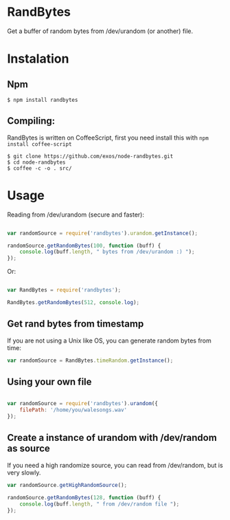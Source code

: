 # RandBytes

Get a buffer of random bytes from /dev/urandom (or another) file.

# Instalation

## Npm

```
$ npm install randbytes
```

## Compiling:

RandBytes is written on CoffeeScript, first you need install this with `npm install coffee-script`

```
$ git clone https://github.com/exos/node-randbytes.git
$ cd node-randbytes
$ coffee -c -o . src/
```

# Usage

Reading from /dev/urandom (secure and faster):

```javascript

var randomSource = require('randbytes').urandom.getInstance();

randomSource.getRandomBytes(100, function (buff) {
    console.log(buff.length, " bytes from /dev/urandom :) ");
});

```

Or:

```javascript

var RandBytes = require('randbytes');

RandBytes.getRandomBytes(512, console.log);
```

## Get rand bytes from timestamp

If you are not using a Unix like OS, you can generate random bytes from time:

```javascript
var randomSource = RandBytes.timeRandom.getInstance();
```

## Using your own file

```javascript

var randomSource = require('randbytes').urandom({
    filePath: '/home/you/walesongs.wav'
});

```

## Create a instance of urandom with /dev/random as source

If you need a high randomize source, you can read from /dev/random, but is very slowly.

```javascript
var randomSource.getHighRandomSource();

randomSource.getRandomBytes(128, function (buff) {
    console.log(buff.length, " from /dev/random file ");
});
```

